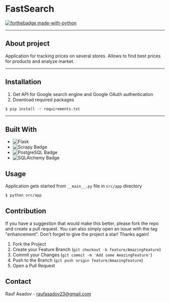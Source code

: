 # FastSearch
[![forthebadge made-with-python](http://ForTheBadge.com/images/badges/made-with-python.svg)](https://www.python.org/)
____
## About project
Application for tracking prices on several stores. Allows to find best prices for products and analyze market. 
____
## Installation
1. Get API for Google search engine and Google OAuth authentication
2. Download required packages
```bash
$ pip install -r requirements.txt
```
____

## Built With
* ![Flask](https://img.shields.io/badge/flask-%23000.svg?style=for-the-badge&logo=flask&logoColor=white)
* ![Scrapy Badge](https://img.shields.io/badge/Scrapy-60A839?logo=scrapy&logoColor=fff&style=for-the-badge)
* ![PostgreSQL Badge](https://img.shields.io/badge/PostgreSQL-4169E1?logo=postgresql&logoColor=fff&style=for-the-badge)
* ![SQLAlchemy Badge](https://img.shields.io/badge/SQLAlchemy-D71F00?logo=sqlalchemy&logoColor=fff&style=for-the-badge)

## Usage
Application gets started from `__main__.py` file in `src/app` directory
```bash
$ python src/app
```

## Contribution

If you have a suggestion that would make this better, please fork the repo and create a pull request. You can also simply open an issue with the tag "enhancement". Don't forget to give the project a star! Thanks again!

1. Fork the Project
2. Create your Feature Branch (`git checkout -b feature/AmazingFeature`)
3. Commit your Changes (`git commit -m 'Add some AmazingFeature'`)
4. Push to the Branch (`git push origin feature/AmazingFeature`)
5. Open a Pull Request

## Contact

Rauf Asadov - raufasadov23@gmail.com


